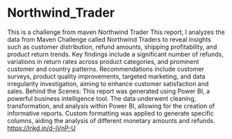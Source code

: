 # Northwind_Trader
This is a challenge from maven Northwind Trader
This report, I analyzes the data from Maven Challenge called Northwind Traders to reveal insights such as customer distribution, refund amounts, shipping profitability, and product return trends. Key findings include a significant number of refunds, variations in return rates across product categories, and prominent customer and country patterns. Recommendations include customer surveys, product quality improvements, targeted marketing, and data irregularity investigation, aiming to enhance customer satisfaction and sales.
Behind the Scenes:
This report was generated using Power BI, a powerful business intelligence tool. The data underwent cleaning, transformation, and analysis within Power BI, allowing for the creation of informative reports. Custom formatting was applied to generate specific columns, aiding the analysis of different monetary amounts and refunds.
https://lnkd.in/d-jVnP-U
